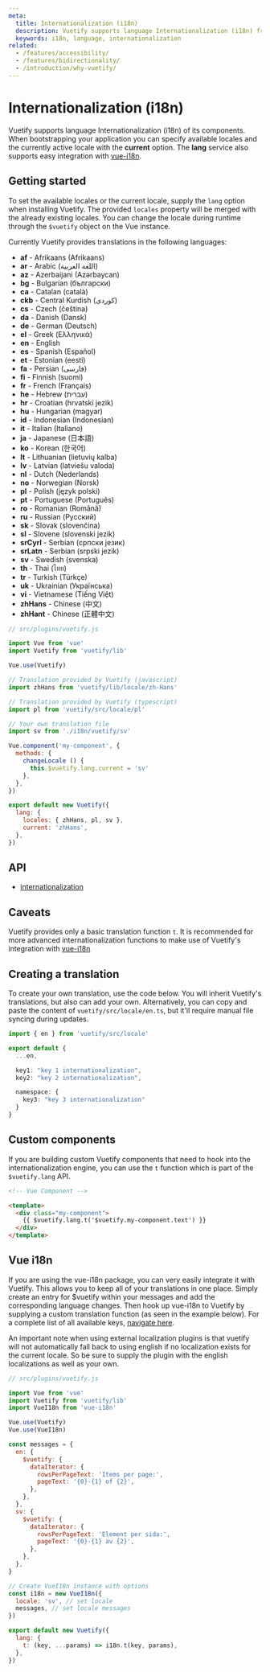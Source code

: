 ```yaml
---
meta:
  title: Internationalization (i18n)
  description: Vuetify supports language Internationalization (i18n) from a wide range of locales and easily integrates vue-i18n.
  keywords: i18n, language, internationalization
related:
  - /features/accessibility/
  - /features/bidirectionality/
  - /introduction/why-vuetify/
---
```


# Internationalization (i18n)

Vuetify supports language Internationalization (i18n) of its components. When bootstrapping your application you can specify available locales and the currently active locale with the **current** option. The **lang** service also supports easy integration with [vue-i18n](#vue-i18n).

<entry-ad />

## Getting started

To set the available locales or the current locale, supply the `lang` option when installing Vuetify. The provided `locales` property will be merged with the already existing locales. You can change the locale during runtime through the `$vuetify` object on the Vue instance.

Currently Vuetify provides translations in the following languages:

- **af** - Afrikaans (Afrikaans)
- **ar** - Arabic (اللغة العربية)
- **az** - Azerbaijani (Azərbaycan)
- **bg** - Bulgarian (български)
- **ca** - Catalan (català)
- **ckb** - Central Kurdish (کوردی)
- **cs** - Czech (čeština)
- **da** - Danish (Dansk)
- **de** - German (Deutsch)
- **el** - Greek (Ελληνικά)
- **en** - English
- **es** - Spanish (Español)
- **et** - Estonian (eesti)
- **fa** - Persian (فارسی)
- **fi** - Finnish (suomi)
- **fr** - French (Français)
- **he** - Hebrew (עברית)
- **hr** - Croatian (hrvatski jezik)
- **hu** - Hungarian (magyar)
- **id** - Indonesian (Indonesian)
- **it** - Italian (Italiano)
- **ja** - Japanese (日本語)
- **ko** - Korean (한국어)
- **lt** - Lithuanian (lietuvių kalba)
- **lv** - Latvian (latviešu valoda)
- **nl** - Dutch (Nederlands)
- **no** - Norwegian (Norsk)
- **pl** - Polish (język polski)
- **pt** - Portuguese (Português)
- **ro** - Romanian (Română)
- **ru** - Russian (Русский)
- **sk** - Slovak (slovenčina)
- **sl** - Slovene (slovenski jezik)
- **srCyrl** - Serbian (српски језик)
- **srLatn** - Serbian (srpski jezik)
- **sv** - Swedish (svenska)
- **th** - Thai (ไทย)
- **tr** - Turkish (Türkçe)
- **uk** - Ukrainian (Українська)
- **vi** - Vietnamese (Tiếng Việt)
- **zhHans** - Chinese (中文)
- **zhHant** - Chinese (正體中文)

```js
// src/plugins/vuetify.js

import Vue from 'vue'
import Vuetify from 'vuetify/lib'

Vue.use(Vuetify)

// Translation provided by Vuetify (javascript)
import zhHans from 'vuetify/lib/locale/zh-Hans'

// Translation provided by Vuetify (typescript)
import pl from 'vuetify/src/locale/pl'

// Your own translation file
import sv from './i18n/vuetify/sv'

Vue.component('my-component', {
  methods: {
    changeLocale () {
      this.$vuetify.lang.current = 'sv'
    },
  },
})

export default new Vuetify({
  lang: {
    locales: { zhHans, pl, sv },
    current: 'zhHans',
  },
})
```

## API

- [internationalization](/api/internationalization)

<inline-api page="features/internationalization" />

## Caveats

<alert type="info">

  Vuetify provides only a basic translation function `t`. It is recommended for more advanced internationalization functions to make use of Vuetify's integration with [vue-i18n](#vue-i18n)

</alert>

## Creating a translation

To create your own translation, use the code below. You will inherit Vuetify's translations, but also can add your own. Alternatively, you can copy and paste the content of `vuetify/src/locale/en.ts`, but it'll require manual file syncing during updates.

```ts
import { en } from 'vuetify/src/locale'

export default {
  ...en,

  key1: "key 1 internationalization",
  key2: "key 2 internationalization",

  namespace: {
    key3: "key 3 internationalization"
  }
}
```

## Custom components

If you are building custom Vuetify components that need to hook into the internationalization engine, you can use the `t` function which is part of the `$vuetify.lang` API.

```html
<!-- Vue Component -->

<template>
  <div class="my-component">
    {{ $vuetify.lang.t('$vuetify.my-component.text') }}
  </div>
</template>
```

## Vue i18n

If you are using the vue-i18n package, you can very easily integrate it with Vuetify. This allows you to keep all of your translations in one place. Simply create an entry for $vuetify within your messages and add the corresponding language changes. Then hook up vue-i18n to Vuetify by supplying a custom translation function (as seen in the example below). For a complete list of all available keys, [navigate here](#creating-a-translation).

An important note when using external localization plugins is that vuetify will not automatically fall back to using english if no localization exists for the current locale. So be sure to supply the plugin with the english localizations as well as your own.

```js
// src/plugins/vuetify.js

import Vue from 'vue'
import Vuetify from 'vuetify/lib'
import VueI18n from 'vue-i18n'

Vue.use(Vuetify)
Vue.use(VueI18n)

const messages = {
  en: {
    $vuetify: {
      dataIterator: {
        rowsPerPageText: 'Items per page:',
        pageText: '{0}-{1} of {2}',
      },
    },
  },
  sv: {
    $vuetify: {
      dataIterator: {
        rowsPerPageText: 'Element per sida:',
        pageText: '{0}-{1} av {2}',
      },
    },
  },
}

// Create VueI18n instance with options
const i18n = new VueI18n({
  locale: 'sv', // set locale
  messages, // set locale messages
})

export default new Vuetify({
  lang: {
    t: (key, ...params) => i18n.t(key, params),
  },
})
```

<backmatter />
